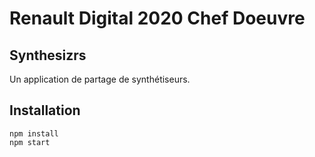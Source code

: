 # Renault Digital 2020 Chef Doeuvre

## Synthesizrs

Un application de partage de synthétiseurs.

## Installation

```
npm install
npm start
```
